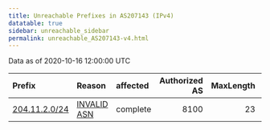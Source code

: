 ```yaml
---
title: Unreachable Prefixes in AS207143 (IPv4)
datatable: true
sidebar: unreachable_sidebar
permalink: unreachable_AS207143-v4.html
---
```


Data as of 2020-10-16 12:00:00 UTC


<div class="datatable-begin"></div>

| Prefix                                               | Reason                                                                                                | affected   |   Authorized AS |   MaxLength | Anchor                                         |   unreachable /24s |
|:-----------------------------------------------------|:------------------------------------------------------------------------------------------------------|:-----------|----------------:|------------:|:-----------------------------------------------|-------------------:|
| [204.11.2.0/24](https://stat.ripe.net/204.11.2.0/24) | [INVALID ASN](https://rpki-validator.ripe.net/announcement-preview?asn=AS207143&prefix=204.11.2.0/24) | complete   |            8100 |          23 | [RIPE](unreachable_RIPE_NCC_RPKI_Root-v4.html) |                  1 |

<div class="datatable-end"></div>
